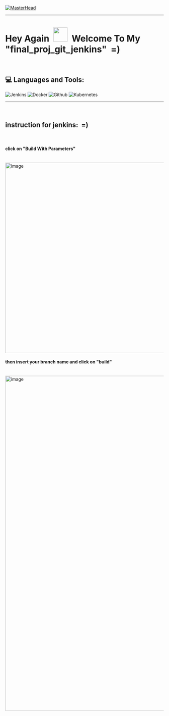 [![MasterHead](https://thecloudlegion.com/images/devops.gif)](https://rishavchanda.io)

---

<p>
<h1> Hey Again &nbsp;<img src="https://raw.githubusercontent.com/MartinHeinz/MartinHeinz/master/wave.gif" height="45" width="45"/>&nbsp;&nbsp;Welcome To My "final_proj_git_jenkins" &nbsp;=)</h1>
</p>
<br/>

## 💻 Languages and Tools:

![Jenkins](https://img.shields.io/badge/jenkins-%232C5263.svg?style=flat&logo=jenkins&logoColor=white) ![Docker](https://img.shields.io/badge/docker-%230db7ed.svg?style=flat&logo=docker&logoColor=white) ![Github](https://img.shields.io/badge/github-235835CC.svg?style=flat&logo=github&logoColor=white&label=.) ![Kubernetes](https://img.shields.io/badge/kubernetes-%23326ce5.svg?style=flat&logo=kubernetes&logoColor=white)




---

&nbsp;
&nbsp;
&nbsp;
&nbsp;

<p>
<h2> instruction for jenkins: &nbsp;=)</h1>
<br/>
<h4>click on "Build With Parameters"</h4>
<br/>
<img width="603" alt="image" src="https://github.com/IftachZilcaPaz/final_proj_git_jenkins/assets/151572520/97f8fad0-9c9a-4497-a446-8926e47470f5">
<br/>
<h4> then insert your branch name and click on "build" </h4>
<br/>
<img width="1061" alt="image" src="https://github.com/IftachZilcaPaz/final_proj_git_jenkins/assets/151572520/de80dee1-f66c-4171-a1f7-f253aebdb22f">
</p>
<br/>







  
